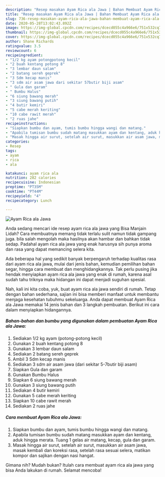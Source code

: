 ```yaml
---
description: "Resep masakan Ayam Rica ala Jawa | Bahan Membuat Ayam Rica ala Jawa Yang Lezat Sekali"
title: "Resep masakan Ayam Rica ala Jawa | Bahan Membuat Ayam Rica ala Jawa Yang Lezat Sekali"
slug: 736-resep-masakan-ayam-rica-ala-jawa-bahan-membuat-ayam-rica-ala-jawa-yang-lezat-sekali
date: 2020-05-28T13:02:43.892Z
image: https://img-global.cpcdn.com/recipes/dcecd055c4a966e6/751x532cq70/ayam-rica-ala-jawa-foto-resep-utama.jpg
thumbnail: https://img-global.cpcdn.com/recipes/dcecd055c4a966e6/751x532cq70/ayam-rica-ala-jawa-foto-resep-utama.jpg
cover: https://img-global.cpcdn.com/recipes/dcecd055c4a966e6/751x532cq70/ayam-rica-ala-jawa-foto-resep-utama.jpg
author: Shane Richards
ratingvalue: 3.5
reviewcount: 6
recipeingredient:
- "1/2 kg ayam potongpotong kecil"
- "2 buah kentang potong 8"
- "3 lembar daun salam"
- "2 batang sereh geprek"
- "3 Sdm kecap manis"
- "3 sdm air asam jawa dari sekitar 57butir biji asam"
- " Gula dan garam"
- " Bumbu Halus"
- "6 siung bawang merah"
- "3 siung bawang putih"
- "4 butir kemiri"
- "5 cabe merah keriting"
- "10 cabe rawit merah"
- "2 ruas jahe"
recipeinstructions:
- "Siapkan bumbu dan ayam, tumis bumbu hingga wangi dan matang."
- "Apabila tumisan bumbu sudah matang masukkan ayam dan kentang, aduk hingga merata. Tuang 1 gelas air matang, kecap, gula dan garam."
- "Masak hingga air surut, setelah air surut, masukkan air asam jawa, masak kembali dan koreksi rasa, setelah rasa sesuai selera, matikan kompor dan sajikan dengan nasi hangat."
categories:
- Resep
tags:
- ayam
- rica
- ala

katakunci: ayam rica ala 
nutrition: 282 calories
recipecuisine: Indonesian
preptime: "PT35M"
cooktime: "PT44M"
recipeyield: "4"
recipecategory: Lunch

---
```



![Ayam Rica ala Jawa](https://img-global.cpcdn.com/recipes/dcecd055c4a966e6/751x532cq70/ayam-rica-ala-jawa-foto-resep-utama.jpg)

Anda sedang mencari ide resep ayam rica ala jawa yang Bisa Manjain Lidah? Cara membuatnya memang tidak terlalu sulit namun tidak gampang juga. bila salah mengolah maka hasilnya akan hambar dan bahkan tidak sedap. Padahal ayam rica ala jawa yang enak harusnya sih punya aroma dan rasa yang dapat memancing selera kita.

Ada beberapa hal yang sedikit banyak berpengaruh terhadap kualitas rasa dari ayam rica ala jawa, mulai dari jenis bahan, kemudian pemilihan bahan segar, hingga cara membuat dan menghidangkannya. Tak perlu pusing jika hendak menyiapkan ayam rica ala jawa yang enak di rumah, karena asal sudah tahu triknya maka hidangan ini dapat menjadi suguhan spesial.




Nah, kali ini kita coba, yuk, buat ayam rica ala jawa sendiri di rumah. Tetap dengan bahan sederhana, sajian ini bisa memberi manfaat untuk membantu menjaga kesehatan tubuhmu sekeluarga. Anda dapat membuat Ayam Rica ala Jawa memakai 14 jenis bahan dan 3 langkah pembuatan. Berikut ini cara dalam menyiapkan hidangannya.

<!--inarticleads1-->

##### Bahan-bahan dan bumbu yang digunakan dalam pembuatan Ayam Rica ala Jawa:

1. Sediakan 1/2 kg ayam (potong-potong kecil)
1. Gunakan 2 buah kentang potong 8
1. Gunakan 3 lembar daun salam
1. Sediakan 2 batang sereh geprek
1. Ambil 3 Sdm kecap manis
1. Sediakan 3 sdm air asam jawa (dari sekitar 5-7butir biji asam)
1. Siapkan  Gula dan garam
1. Gunakan  Bumbu Halus
1. Siapkan 6 siung bawang merah
1. Gunakan 3 siung bawang putih
1. Sediakan 4 butir kemiri
1. Gunakan 5 cabe merah keriting
1. Siapkan 10 cabe rawit merah
1. Sediakan 2 ruas jahe




<!--inarticleads2-->

##### Cara membuat Ayam Rica ala Jawa:

1. Siapkan bumbu dan ayam, tumis bumbu hingga wangi dan matang.
1. Apabila tumisan bumbu sudah matang masukkan ayam dan kentang, aduk hingga merata. Tuang 1 gelas air matang, kecap, gula dan garam.
1. Masak hingga air surut, setelah air surut, masukkan air asam jawa, masak kembali dan koreksi rasa, setelah rasa sesuai selera, matikan kompor dan sajikan dengan nasi hangat.




Gimana nih? Mudah bukan? Itulah cara membuat ayam rica ala jawa yang bisa Anda lakukan di rumah. Selamat mencoba!
